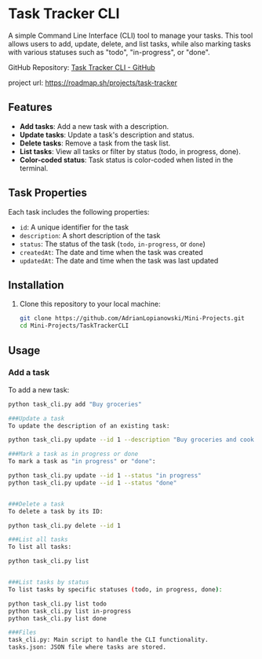 # Task Tracker CLI

A simple Command Line Interface (CLI) tool to manage your tasks. This tool allows users to add, update, delete, and list tasks, while also marking tasks with various statuses such as "todo", "in-progress", or "done".

GitHub Repository: [Task Tracker CLI - GitHub](https://github.com/AdrianLopianowski/Mini-Projects/tree/main/TaskTrackerCLI)

project url: https://roadmap.sh/projects/task-tracker

## Features

- **Add tasks**: Add a new task with a description.
- **Update tasks**: Update a task's description and status.
- **Delete tasks**: Remove a task from the task list.
- **List tasks**: View all tasks or filter by status (todo, in progress, done).
- **Color-coded status**: Task status is color-coded when listed in the terminal.


## Task Properties

Each task includes the following properties:

- `id`: A unique identifier for the task
- `description`: A short description of the task
- `status`: The status of the task (`todo`, `in-progress`, or `done`)
- `createdAt`: The date and time when the task was created
- `updatedAt`: The date and time when the task was last updated

## Installation

1. Clone this repository to your local machine:
    ```bash
    git clone https://github.com/AdrianLopianowski/Mini-Projects.git
    cd Mini-Projects/TaskTrackerCLI
    ```

## Usage

### Add a task
To add a new task:

```bash
python task_cli.py add "Buy groceries"

###Update a task
To update the description of an existing task:

python task_cli.py update --id 1 --description "Buy groceries and cook dinner"

###Mark a task as in progress or done
To mark a task as "in progress" or "done":

python task_cli.py update --id 1 --status "in progress"
python task_cli.py update --id 1 --status "done"


###Delete a task
To delete a task by its ID:

python task_cli.py delete --id 1

###List all tasks
To list all tasks:

python task_cli.py list


###List tasks by status
To list tasks by specific statuses (todo, in progress, done):

python task_cli.py list todo
python task_cli.py list in-progress
python task_cli.py list done

###Files
task_cli.py: Main script to handle the CLI functionality.
tasks.json: JSON file where tasks are stored.

